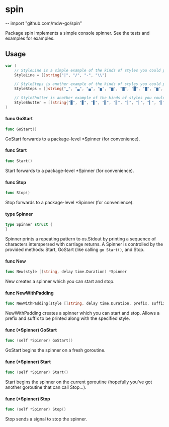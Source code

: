 # spin
--
    import "github.com/mdw-go/spin"

Package spin implements a simple console spinner. See the tests and examples for
examples.

## Usage

```go
var (
	// StyleLine is a simple example of the kinds of styles you could pass into the New... functions.
	StyleLine = []string{"|", "/", "-", "\\"}

	// StyleSteps is another example of the kinds of styles you could pass into the New... functions.
	StyleSteps = []string{"▁", "▃", "▄", "▅", "▆", "▇", "█", "▇", "▆", "▅", "▄", "▃"}

	// StyleShutter is another example of the kinds of styles you could pass into the New... functions.
	StyleShutter = []string{"▉", "▊", "▋", "▌", "▍", "▎", "▏", "▎", "▍", "▌", "▋", "▊", "▉"}
)
```

#### func  GoStart

```go
func GoStart()
```
GoStart forwards to a package-level *Spinner (for convenience).

#### func  Start

```go
func Start()
```
Start forwards to a package-level *Spinner (for convenience).

#### func  Stop

```go
func Stop()
```
Stop forwards to a package-level *Spinner (for convenience).

#### type Spinner

```go
type Spinner struct {
}
```

Spinner prints a repeating pattern to os.Stdout by printing a sequence of
characters interspersed with carriage returns. A Spinner is controlled by the
provided methods: Start, GoStart (like calling `go Start()`, and Stop.

#### func  New

```go
func New(style []string, delay time.Duration) *Spinner
```
New creates a spinner which you can start and stop.

#### func  NewWithPadding

```go
func NewWithPadding(style []string, delay time.Duration, prefix, suffix string) *Spinner
```
NewWithPadding creates a spinner which you can start and stop. Allows a prefix
and suffix to be printed along with the specified style.

#### func (*Spinner) GoStart

```go
func (self *Spinner) GoStart()
```
GoStart begins the spinner on a fresh goroutine.

#### func (*Spinner) Start

```go
func (self *Spinner) Start()
```
Start begins the spinner on the current goroutine (hopefully you've got another
goroutine that can call Stop...).

#### func (*Spinner) Stop

```go
func (self *Spinner) Stop()
```
Stop sends a signal to stop the spinner.
